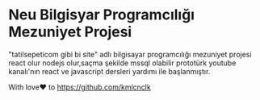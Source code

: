 # Neu Bilgisyar Programcılığı Mezuniyet Projesi

"tatilsepeticom gibi bi site" adlı bilgisayar programcılığı mezuniyet projesi react olur nodejs olur,saçma şekilde mssql olabilir prototürk youtube kanalı'nın react ve javascript dersleri yardımı ile başlanmıştır.

With love❤ to https://github.com/kmlcnclk